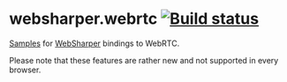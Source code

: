 # websharper.webrtc [![Build status](https://ci.appveyor.com/api/projects/status/gomsbamjr6ivdkwb)](https://ci.appveyor.com/project/Jand42/websharper-webrtc)

[Samples][samp] for [WebSharper][ws] bindings to WebRTC.


Please note that these features are rather new and not supported in every browser.

[samp]: http://intellifactory.github.io/websharper.webrtc.samples
[ws]: http://websharper.com/
